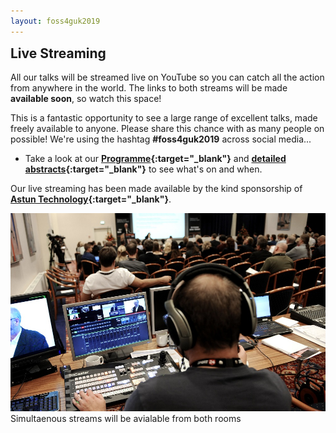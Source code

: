```yaml
---
layout: foss4guk2019
---
```

<h2 style="margin-top:0;">Live Streaming</h2>

All our talks will be streamed live on YouTube so you can catch all the action from anywhere in the world. The links to both streams will be made **available soon**, so watch this space!

This is a fantastic opportunity to see a large range of excellent talks, made freely available to anyone. Please share this chance with as many people on possible! We're using the hashtag **#foss4guk2019** across social media...

* Take a look at our **[Programme](FOSS4GUK_2019_Programme.pdf "FOSS4GUK 2019 Programme"){:target="_blank"}** and **[detailed abstracts](FOSS4GUK_2019_Abstracts.pdf "FOSS4GUK 2019 Talk Abstracts"){:target="_blank"}** to see what's on and when.

Our live streaming has been made available by the kind sponsorship of **[Astun Technology](https://astuntechnology.com/ "Astun Technology"){:target="_blank"}**.

![FOSS4GUK 2019 Live Streaming](images/live_streaming.jpg "FOSS4GUK 2019 Live Streaming")
Simultaenous streams will be avialable from both rooms




